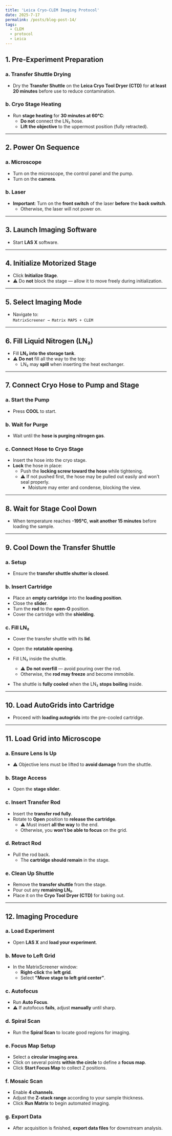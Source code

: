 ```yaml
---
title: 'Leica Cryo-CLEM Imaging Protocol'
date: 2025-7-17
permalink: /posts/blog-post-14/
tags:
  - CLEM
  - protocol
  - Leica
---
```



## 1. Pre-Experiment Preparation

### a. Transfer Shuttle Drying
- Dry the **Transfer Shuttle** on the **Leica Cryo Tool Dryer (CTD)** for **at least 20 minutes** before use to reduce contamination.

### b. Cryo Stage Heating
- Run **stage heating** for **30 minutes at 60°C**:
  - **Do not** connect the LN₂ hose.
  - **Lift the objective** to the uppermost position (fully retracted).

---

## 2. Power On Sequence

### a. Microscope
- Turn on the microscope, the control panel and the pump. 
- Turn on the **camera**.

### b. Laser
- **Important**: Turn on the **front switch** of the laser **before** the **back switch**.
  - Otherwise, the laser will not power on.

---

## 3. Launch Imaging Software

- Start **LAS X** software.

---

## 4. Initialize Motorized Stage

- Click **Initialize Stage**.
- ⚠️ Do **not** block the stage — allow it to move freely during initialization.

---

## 5. Select Imaging Mode

- Navigate to:  
  `MatrixScreener → Matrix MAPS + CLEM`

---

## 6. Fill Liquid Nitrogen (LN₂)

- Fill **LN₂ into the storage tank**.
- ⚠️ **Do not** fill all the way to the top:
  - LN₂ may **spill** when inserting the heat exchanger.

---

## 7. Connect Cryo Hose to Pump and Stage

### a. Start the Pump
- Press **COOL** to start.

### b. Wait for Purge
- Wait until the **hose is purging nitrogen gas**.

### c. Connect Hose to Cryo Stage
- Insert the hose into the cryo stage.
- **Lock** the hose in place:
  - Push the **locking screw toward the hose** while tightening.
  - ⚠️ If not pushed first, the hose may be pulled out easily and won't seal properly.
    - Moisture may enter and condense, blocking the view.

---

## 8. Wait for Stage Cool Down

- When temperature reaches **-195°C**, **wait another 15 minutes** before loading the sample.

---

## 9. Cool Down the Transfer Shuttle

### a. Setup
- Ensure the **transfer shuttle shutter is closed**.

### b. Insert Cartridge
- Place an **empty cartridge** into the **loading position**.
- Close the **slider**.
- Turn the **rod** to the **open-O** position.
- Cover the cartridge with the **shielding**.

### c. Fill LN₂
- Cover the transfer shuttle with its **lid**.
- Open the **rotatable opening**.
- Fill LN₂ inside the shuttle.
  - ⚠️ **Do not overfill** — avoid pouring over the rod.
  - Otherwise, the **rod may freeze** and become immobile.

- The shuttle is **fully cooled** when the LN₂ **stops boiling** inside.

---

## 10. Load AutoGrids into Cartridge

- Proceed with **loading autogrids** into the pre-cooled cartridge.

---

## 11. Load Grid into Microscope

### a. Ensure Lens Is Up
- ⚠️ Objective lens must be lifted to **avoid damage** from the shuttle.

### b. Stage Access
- Open the **stage slider**.

### c. Insert Transfer Rod
- Insert the **transfer rod fully**.
- Rotate to **Open** position to **release the cartridge**.
  - ⚠️ Must insert **all the way** to the end.
  - Otherwise, you **won’t be able to focus** on the grid.

### d. Retract Rod
- Pull the rod back.
  - The **cartridge should remain** in the stage.

### e. Clean Up Shuttle
- Remove the **transfer shuttle** from the stage.
- Pour out any **remaining LN₂**.
- Place it on the **Cryo Tool Dryer (CTD)** for baking out.

---
## 12. Imaging Procedure

### a. Load Experiment
- Open **LAS X** and **load your experiment**.

### b. Move to Left Grid
- In the MatrixScreener window:
  - **Right-click** the **left grid**.
  - Select **"Move stage to left grid center"**.

### c. Autofocus
- Run **Auto Focus**.
- ⚠️ If autofocus **fails**, adjust **manually** until sharp.

### d. Spiral Scan
- Run the **Spiral Scan** to locate good regions for imaging.

### e. Focus Map Setup
- Select a **circular imaging area**.
- Click on several points **within the circle** to define a **focus map**.
- Click **Start Focus Map** to collect Z positions.

### f. Mosaic Scan
- Enable **4 channels**.
- Adjust the **Z-stack range** according to your sample thickness.
- Click **Run Matrix** to begin automated imaging.

### g. Export Data
- After acquisition is finished, **export data files** for downstream analysis.
